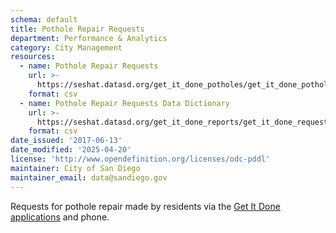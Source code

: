 ```yaml
---
schema: default
title: Pothole Repair Requests
department: Performance & Analytics
category: City Management
resources:
  - name: Pothole Repair Requests
    url: >-
      https://seshat.datasd.org/get_it_done_potholes/get_it_done_pothole_requests_datasd.csv
    format: csv
  - name: Pothole Repair Requests Data Dictionary
    url: >-
      https://seshat.datasd.org/get_it_done_reports/get_it_done_requests_dictionary_datasd.csv
    format: csv
date_issued: '2017-06-13'
date_modified: '2025-04-20'
license: 'http://www.opendefinition.org/licenses/odc-pddl'
maintainer: City of San Diego
maintainer_email: data@sandiego.gov
---
```

Requests for pothole repair made by residents via the
<a href="https://www.sandiego.gov/get-it-done" target="_blank" rel="noopener">
Get It Done applications</a> and phone.
